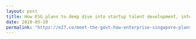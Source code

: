 ```yaml
---
layout: post
title: How ESG plans to deep dive into startup talent development, international collaboration
date: 2020-05-20
permalink: "https://e27.co/meet-the-govt-how-enterprise-singapore-plans-to-deep-dive-into-startup-talent-development-international-collaboration-20200520/"
---
```

